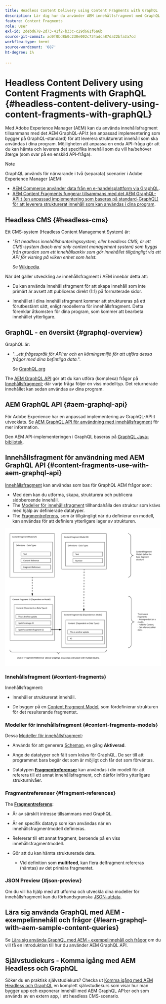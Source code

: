 ```yaml
---
title: Headless Content Delivery using Content Fragments with GraphQL
description: Lär dig hur du använder AEM innehållsfragment med GraphQL för leverans av headless-innehåll.
feature: Content Fragments
role: User
exl-id: 2debd678-2d73-41f2-b33c-c29d661f6a6b
source-git-commit: ad0f0bd8b0c230e002c734adca87da22bfa3a7cd
workflow-type: tm+mt
source-wordcount: '687'
ht-degree: 1%

---
```


# Headless Content Delivery using Content Fragments with GraphQL {#headless-content-delivery-using-content-fragments-with-graphQL}

Med Adobe Experience Manager (AEM) kan du använda innehållsfragment tillsammans med det AEM GraphQL-API:t (en anpassad implementering som bygger på GraphQL-standard) för att leverera strukturerat innehåll som ska användas i dina program. Möjligheten att anpassa en enda API-fråga gör att du kan hämta och leverera det specifika innehåll som du vill ha/behöver återge (som svar på en enskild API-fråga).

<!--
>[!NOTE]
>
>See [Headless and AEM](/help/implementing/developing/headless/introduction.md) for an introduction to Headless Development for AEM Sites.
-->

>[!NOTE]
>
>GraphQL används för närvarande i två (separata) scenarier i Adobe Experience Manager (AEM):
>
>* [AEM Commerce använder data från en e-handelsplattform via GraphQL](/help/commerce/cif/integrating/magento.md).
>* [AEM Content Fragments fungerar tillsammans med det AEM GraphQL-API:t (en anpassad implementering som baseras på standard-GraphQL) för att leverera strukturerat innehåll som kan användas i dina program](/help/sites-developing/headless/graphql-api/graphql-api-content-fragments.md).


## Headless CMS {#headless-cms}

Ett CMS-system (Headless Content Management System) är:

* &quot;*Ett headless innehållshanteringssystem, eller headless CMS, är ett CMS-system (back-end only content management system) som byggs från grunden som ett innehållsarkiv som gör innehållet tillgängligt via ett API för visning på vilken enhet som helst.*

   Se [Wikipedia](https://en.wikipedia.org/wiki/Headless_content_management_system).

När det gäller utveckling av innehållsfragment i AEM innebär detta att:

* Du kan använda Innehållsfragment för att skapa innehåll som inte primärt är avsett att publiceras direkt (1:1) på formaterade sidor.

* Innehållet i dina innehållsfragment kommer att struktureras på ett förutbestämt sätt, enligt modellerna för innehållsfragment. Detta förenklar åtkomsten för dina program, som kommer att bearbeta innehållet ytterligare.

## GraphQL - en översikt {#graphql-overview}

GraphQL är:

* &quot;*...ett frågespråk för API:er och en körningsmiljö för att utföra dessa frågor med dina befintliga data.*&quot;.

   Se [GraphQL.org](https://graphql.org)

The [AEM GraphQL API](#aem-graphql-api) gör att du kan utföra (komplexa) frågor på [Innehållsfragment](/help/assets/content-fragments/content-fragments.md); där varje fråga följer en viss modelltyp. Det returnerade innehållet kan sedan användas av dina program.

## AEM GraphQL API {#aem-graphql-api}

För Adobe Experience har en anpassad implementering av GraphQL-API:t utvecklats. Se [AEM GraphQL API för användning med innehållsfragment](/help/sites-developing/headless/graphql-api/graphql-api-content-fragments.md) för mer information.

Den AEM API-implementeringen i GraphQL baseras på [GraphQL Java-bibliotek](https://graphql.org/code/#java).

## Innehållsfragment för användning med AEM GraphQL API {#content-fragments-use-with-aem-graphql-api}

[Innehållsfragment](#content-fragments) kan användas som bas för GraphQL AEM frågor som:

* Med dem kan du utforma, skapa, strukturera och publicera sidoberoende innehåll.
* The [Modeller för innehållsfragment](#content-fragments-models) tillhandahålla den struktur som krävs med hjälp av definierade datatyper.
* The [Fragmentreferens](#fragment-references), som är tillgängligt när du definierar en modell, kan användas för att definiera ytterligare lager av strukturen.

![Content Fragments for use with GraphQL](assets/cfm-nested-01.png "Content Fragments for use with GraphQL")

### Innehållsfragment {#content-fragments}

Innehållsfragment:

* Innehåller strukturerat innehåll.

* De bygger på en [Content Fragment Model](#content-fragments-models), som fördefinierar strukturen för det resulterande fragmentet.

### Modeller för innehållsfragment {#content-fragments-models}

Dessa [Modeller för innehållsfragment](/help/assets/content-fragments/content-fragments-models.md):

* Används för att generera [Scheman](https://graphql.org/learn/schema/), en gång **Aktiverad**.

* Ange de datatyper och fält som krävs för GraphQL. De ser till att programmet bara begär det som är möjligt och får det som förväntas.

* Datatypen **[Fragmentreferenser](#fragment-references)** kan användas i din modell för att referera till ett annat innehållsfragment, och därför införs ytterligare strukturnivåer.

### Fragmentreferenser {#fragment-references}

The **[Fragmentreferens](/help/assets/content-fragments/content-fragments-models.md#fragment-reference-nested-fragments)**:

* Är av särskilt intresse tillsammans med GraphQL.

* Är en specifik datatyp som kan användas när en innehållsfragmentmodell definieras.

* Refererar till ett annat fragment, beroende på en viss innehållsfragmentmodell.

* Gör att du kan hämta strukturerade data.

   * Vid definition som **multifeed**, kan flera delfragment refereras (hämtas) av det primära fragmentet.

### JSON Preview {#json-preview}

Om du vill ha hjälp med att utforma och utveckla dina modeller för innehållsfragment kan du förhandsgranska [JSON-utdata](/help/assets/content-fragments/content-fragments-json-preview.md).

## Lära sig använda GraphQL med AEM - exempelinnehåll och frågor {#learn-graphql-with-aem-sample-content-queries}

Se [Lära sig använda GraphQL med AEM - exempelinnehåll och frågor](/help/sites-developing/headless/graphql-api/content-fragments-graphql-samples.md) om du vill få en introduktion till hur du använder AEM GraphQL API.

## Självstudiekurs - Komma igång med AEM Headless och GraphQL

Söker du en praktisk självstudiekurs? Checka ut [Komma igång med AEM Headless och GraphQL](https://experienceleague.adobe.com/docs/experience-manager-learn/getting-started-with-aem-headless/graphql/overview.html) en komplett självstudiekurs som visar hur man bygger upp och exponerar innehåll med AEM GraphQL API:er och som används av en extern app, i ett headless CMS-scenario.
